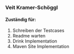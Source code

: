 ### Veit Kramer-Schöggl
#### Zuständig für:
1) Schreiben der Testcases
2) Readme warten
3) Drink Implementation
4) Maven Site Implementation